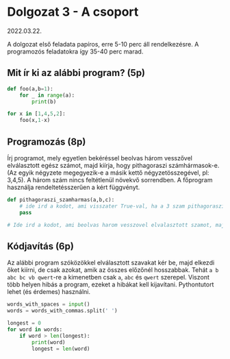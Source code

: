 # Dolgozat 3 - A csoport
2022.03.22.

A dolgozat első feladata papíros, erre 5-10 perc áll rendelkezésre. A programozós feladatokra így 35-40 perc marad.

## Mit ír ki az alábbi program? (5p)
```python
def foo(a,b=1):
    for _ in range(a):
        print(b)

for x in [1,4,5,2]:
    foo(x,1-x)
```

## Programozás (8p)

Írj programot, mely egyetlen bekéréssel beolvas három vesszővel elválasztott egész számot, majd kiírja, hogy pithagoraszi számhármasok-e. (Az egyik négyzete megegyezik-e a másik kettő négyzetösszegével, pl: 3,4,5). A három szám nincs feltétlenül növekvő sorrendben. A főprogram használja rendeltetésszerűen a kért függvényt.

```python
def pithagoraszi_szamharmas(a,b,c):
    # ide ird a kodot, ami visszater True-val, ha a 3 szam pithagoraszi szamharmas, False-szla ha nem.
    pass

# Ide ird a kodot, ami beolvas harom vesszovel elvalasztott szamot, majd a fenti fuggveny segitsegevel kiirja, hogy "Pithagoraszi szamharmasok" vagy "Nem pithahoraszi szamharmasok".
```

## Kódjavítás (6p)

Az alábbi program szóközökkel elválasztott szavakat kér be, majd elkezdi őket kiírni, de csak azokat, amik az összes előzőnél hosszabbak. Tehát `a b abc bc vb qwert`-re a kimenetben csak `a`, `abc` és `qwert` szerepel. Viszont több helyen hibás a program, ezeket a hibákat kell kijavítani. Pythontutort lehet (és érdemes) használni.


```python
words_with_spaces = input()
words = words_with_commas.split(' ')

longest = 0
for word in words:
    if word > len(longest):
        print(word)
        longest = len(word)
```

